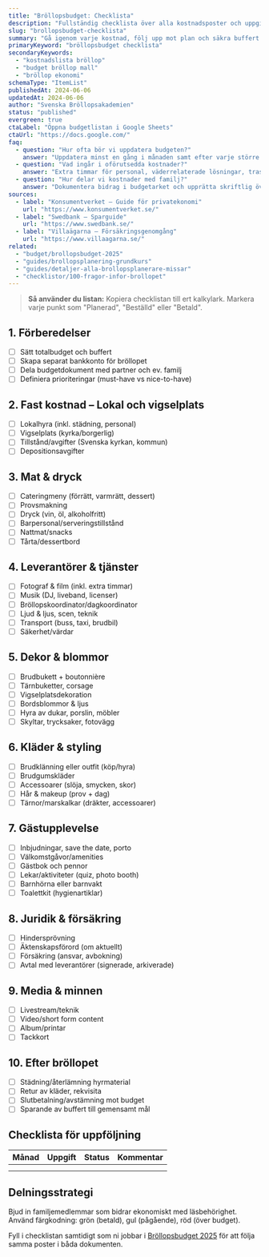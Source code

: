 ```yaml
---
title: "Bröllopsbudget: Checklista"
description: "Fullständig checklista över alla kostnadsposter och uppgifter för att hålla bröllopsbudgeten på rätt spår."
slug: "brollopsbudget-checklista"
summary: "Gå igenom varje kostnad, följ upp mot plan och säkra buffert med vår detaljerade budgetchecklista."
primaryKeyword: "bröllopsbudget checklista"
secondaryKeywords:
  - "kostnadslista bröllop"
  - "budget bröllop mall"
  - "bröllop ekonomi"
schemaType: "ItemList"
publishedAt: 2024-06-06
updatedAt: 2024-06-06
author: "Svenska Bröllopsakademien"
status: "published"
evergreen: true
ctaLabel: "Öppna budgetlistan i Google Sheets"
ctaUrl: "https://docs.google.com/"
faq:
  - question: "Hur ofta bör vi uppdatera budgeten?"
    answer: "Uppdatera minst en gång i månaden samt efter varje större deposition eller leverantörsbokning."
  - question: "Vad ingår i oförutsedda kostnader?"
    answer: "Extra timmar för personal, väderrelaterade lösningar, trasig utrustning eller sen gästtransport."
  - question: "Hur delar vi kostnader med familj?"
    answer: "Dokumentera bidrag i budgetarket och upprätta skriftlig överenskommelse på vad som ingår."
sources:
  - label: "Konsumentverket – Guide för privatekonomi"
    url: "https://www.konsumentverket.se/"
  - label: "Swedbank – Sparguide"
    url: "https://www.swedbank.se/"
  - label: "Villaägarna – Försäkringsgenomgång"
    url: "https://www.villaagarna.se/"
related:
  - "budget/brollopsbudget-2025"
  - "guides/brollopsplanering-grundkurs"
  - "guides/detaljer-alla-brollopsplanerare-missar"
  - "checklistor/100-fragor-infor-brollopet"
---
```


> **Så använder du listan:** Kopiera checklistan till ert kalkylark. Markera varje punkt som "Planerad", "Beställd" eller "Betald".

## 1. Förberedelser

- [ ] Sätt totalbudget och buffert
- [ ] Skapa separat bankkonto för bröllopet
- [ ] Dela budgetdokument med partner och ev. familj
- [ ] Definiera prioriteringar (must-have vs nice-to-have)

## 2. Fast kostnad – Lokal och vigselplats

- [ ] Lokalhyra (inkl. städning, personal)
- [ ] Vigselplats (kyrka/borgerlig)
- [ ] Tillstånd/avgifter (Svenska kyrkan, kommun)
- [ ] Depositionsavgifter

## 3. Mat & dryck

- [ ] Cateringmeny (förrätt, varmrätt, dessert)
- [ ] Provsmakning
- [ ] Dryck (vin, öl, alkoholfritt)
- [ ] Barpersonal/serveringstillstånd
- [ ] Nattmat/snacks
- [ ] Tårta/dessertbord

## 4. Leverantörer & tjänster

- [ ] Fotograf & film (inkl. extra timmar)
- [ ] Musik (DJ, liveband, licenser)
- [ ] Bröllopskoordinator/dagkoordinator
- [ ] Ljud & ljus, scen, teknik
- [ ] Transport (buss, taxi, brudbil)
- [ ] Säkerhet/värdar

## 5. Dekor & blommor

- [ ] Brudbukett + boutonnière
- [ ] Tärnbuketter, corsage
- [ ] Vigselplatsdekoration
- [ ] Bordsblommor & ljus
- [ ] Hyra av dukar, porslin, möbler
- [ ] Skyltar, trycksaker, fotovägg

## 6. Kläder & styling

- [ ] Brudklänning eller outfit (köp/hyra)
- [ ] Brudgumskläder
- [ ] Accessoarer (slöja, smycken, skor)
- [ ] Hår & makeup (prov + dag)
- [ ] Tärnor/marskalkar (dräkter, accessoarer)

## 7. Gästupplevelse

- [ ] Inbjudningar, save the date, porto
- [ ] Välkomstgåvor/amenities
- [ ] Gästbok och pennor
- [ ] Lekar/aktiviteter (quiz, photo booth)
- [ ] Barnhörna eller barnvakt
- [ ] Toalettkit (hygienartiklar)

## 8. Juridik & försäkring

- [ ] Hindersprövning
- [ ] Äktenskapsförord (om aktuellt)
- [ ] Försäkring (ansvar, avbokning)
- [ ] Avtal med leverantörer (signerade, arkiverade)

## 9. Media & minnen

- [ ] Livestream/teknik
- [ ] Video/short form content
- [ ] Album/printar
- [ ] Tackkort

## 10. Efter bröllopet

- [ ] Städning/återlämning hyrmaterial
- [ ] Retur av kläder, rekvisita
- [ ] Slutbetalning/avstämning mot budget
- [ ] Sparande av buffert till gemensamt mål

## Checklista för uppföljning

| Månad | Uppgift | Status | Kommentar |
| ----- | ------- | ------ | --------- |
|       |         |        |           |
|       |         |        |           |

## Delningsstrategi

Bjud in familjemedlemmar som bidrar ekonomiskt med läsbehörighet. Använd färgkodning: grön (betald), gul (pågående), röd (över budget).

Fyll i checklistan samtidigt som ni jobbar i [Bröllopsbudget 2025](/budget/brollopsbudget-2025/) för att följa samma poster i båda dokumenten.
